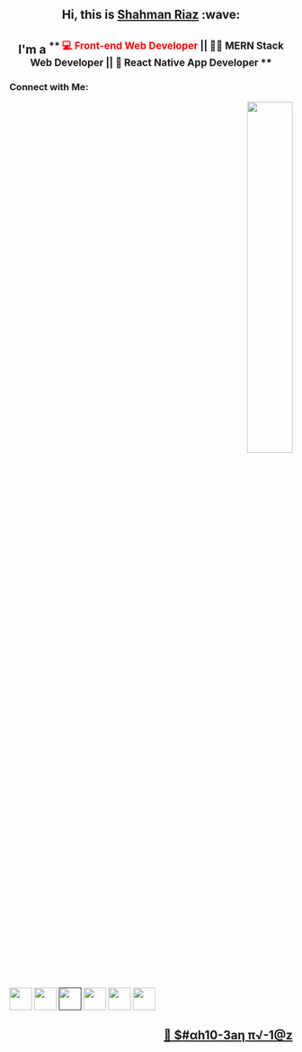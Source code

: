 <h2 align='center'> Hi, this is <a href="https://shahman-riaz.web.app/"><b>Shahman Riaz</b></a> :wave:</h2>
<h2 align='center'>I'm a <sup>** <span style="color:red">💻 Front-end Web Developer</span> || 👨‍💻 MERN Stack Web Developer || 📱 React Native App Developer **</sup></h2>


### Connect with Me:
<p><p align='right'><img width='40%' height='40%' src='https://shahman-riaz.web.app/static/media/skillPic.18f0fc82.gif'></p><a href="https://www.linkedin.com/in/shahman-riaz/"><img width='40' height='40' src='https://i.ibb.co/kXWB7pG/linkedin.png'></a> <a href="mailto:shahmanriaz07@gmail.com"><img width='40' height='40' src=https://i.ibb.co/4pwYqpT/icons8-email-open-48.png'></a> <a href=""><img width='40' height='40' src='https://i.ibb.co/hB2T8mL/facebook.png'></a> <a href="https://www.facebook.com/shahman.riaz.00"><img width='40' height='40' src='https://i.ibb.co/Dbs7sg9/icons8-whatsapp-48.png'></a> <a href="#"><img width='40' height='40' src='https://i.ibb.co/Q9Rq80S/twitter.png'></a> <a href="#"><img width='40' height='40' src='https://i.ibb.co/NZ7jg8J/icons8-instagram-48.png'></a> </p>



<h2 align='right'><a href="https://shahman-riaz.web.app/"><b>🤖 $#αh10-3aη  π√-1@z</b></a></h2>
